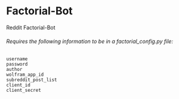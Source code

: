 # Factorial-Bot
Reddit Factorial-Bot

###### Requires the following information to be in a factorial_config.py file:
```
username 
password 
author 
wolfram_app_id
subreddit_post_list 
client_id
client_secret
```

